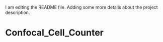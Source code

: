 I am editing the README file. Adding some more details about the project description.
# Confocal_Cell_Counter
